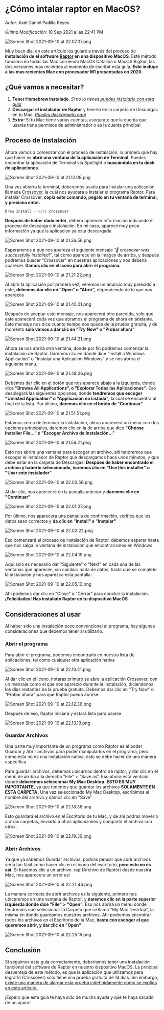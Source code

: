 # ¿Cómo intalar raptor en MacOS?

*Autor:* Axel Daniel Padilla Reyes

*Última Modificación:* 10 Sep 2021 a las 22:41 PM

![Screen Shot 2021-09-10 at 22.07.07.png](/posts/Como-Instalar-Raptor-En-Mac-Assets/image-1.png)

Muy buen día, en este artículo los guiaré a través del proceso de **instalación de el software [Raptor](https://raptor.martincarlisle.com) en una dispositivo MacOS**. Este método funciona en todas las Mac corriendo MacOS Catalina o MacOS BigSur, las dos versiones mas recientes al momento de escribir esta guía. **Esto incluye a las mas recientes Mac con procesador M1 presentadas en 2020.**

## ¿Qué vamos a necesitar?

1. **Tener Homebrew instalado**. *Si no lo tienes [puedes instalarlo con esta guía](https://franyerverjel.com/blog/instalacion-de-homebrew-en-mac)*
2. **Descargar el instalador de Raptor** y tenerlo en la carpeta de Descargas en tu Mac. *[Puedes descargarlo aquí](https://drive.google.com/file/d/1ldgCpR_wam4lAvLeBoklqUOA9qZzUJBv/view?usp=sharing)*
3. **Extra:** Si tu Mac tiene varias cuentas, asegurate que la cuenta que usarás tiene permisos de administrador o es la cuenta principal

## Proceso de Instalación

Ahora vamos a comenzar con el proceso de instalación, lo primero que hay que hacer es **abrir una ventana de la aplicación de Terminal**. Puedes encontrar la aplicación de Terminal via Spotlight o **buscándola en tu dock de aplicaciones.**

![Screen Shot 2021-09-10 at 21.12.08.png](/posts/Como-Instalar-Raptor-En-Mac-Assets/image-2.png)

Una vez abierta la terminal, deberemos usarla para instalar una aplicación llamada [Crossover](https://www.codeweavers.com/store), la cuál nos ayudara a instalar el programa Raptor. Para instalar Crossover, **copia este comando, pegalo en tu ventana de terminal, y presiona enter.**

```bash
brew install --cask crossover
```

**Después de haber dado enter**, deberá aparecer información indicando el proceso de descarga e instalación. En mi caso, aparece muy poca información ya que la aplicación ya esta descargada.

![Screen Shot 2021-09-10 at 21.36.56.png](/posts/Como-Instalar-Raptor-En-Mac-Assets/image-3.png)

Esperaremos a que nos apareza el siguiente mensaje *"🍺 crossover was successfully installed!"*, tal como aparece en la imagen de arriba, y después podremos buscar "Crossover" en nuestras aplicaciones y nos debería aparecer. **Damos clic en el icono para abrir el programa.**

![Screen Shot 2021-09-10 at 21.21.22.png](/posts/Como-Instalar-Raptor-En-Mac-Assets/image-4.png)

Al abrir la aplicación por primera vez, veremos un anuncio muy parecido a este, **debemos dar clic en "Open" o "Abrir",** dependiendo de lo que nos aparezca

![Screen Shot 2021-09-10 at 21.40.01.png](/posts/Como-Instalar-Raptor-En-Mac-Assets/image-5.png)

Después de aceptar este mensaje, nos aparecerá otro parecido, solo que este aparecerá cada vez que abramos el programa de ahora en adelante. Este mensaje nos dice cuanto tiempo nos queda de la prueba gratuita, y de momento **solo vamos a dar clic en "Try Now" o "Probar ahora"**

![Screen Shot 2021-09-10 at 21.44.21.png](/posts/Como-Instalar-Raptor-En-Mac-Assets/image-6.png)

Ahora se nos abrirá otra ventana, donde por fin podremos comenzar la instalación de Raptor. Daremos clic en donde dice "Install a Windows Application" o "Instalar una Aplicación Windows" y se nos abrira el siguiente menú.

![Screen Shot 2021-09-10 at 21.48.26.png](/posts/Como-Instalar-Raptor-En-Mac-Assets/image-7.png)

Debemos dar clic en el botón que nos aparece abajo a la izquierda, donde dice **"Browse All Applications", o "Explorar Todas las Aplicaciones"**. Eso desplegará las siguientes opciones, donde **tendremos que escoger "Unlisted Application" o "Applicacion no Listada",** la cual se encuentra al final de la lista. Por último, **daremos clic en el botón de "Continuar"**

![Screen Shot 2021-09-10 at 21.51.51.png](/posts/Como-Instalar-Raptor-En-Mac-Assets/image-8.png)

Estamos cerca de terminar la instalación, ahora aparecerá un menú con dos opciones principales, daremos clic en la de arriba que dice **"Choose Installer File..." o "Escoger Archivo de Instalación..."**

![Screen Shot 2021-09-10 at 21.56.21.png](/posts/Como-Instalar-Raptor-En-Mac-Assets/image-9.png)

Esto nos abrira una ventana para escoger un archivo, ahi tendremos que escoger el instalador de Raptor que descargamos hace unos minutos, y que debe estar en la carpeta de Descargas. **Despues de haber encontrado el archivo y haberlo seleccionado, haremos clic en "Use this installer" o "Usar este instalador"**

![Screen Shot 2021-09-10 at 22.00.56.png](/posts/Como-Instalar-Raptor-En-Mac-Assets/image-10.png)

Al dar clic, nos aparecerá en la pantalla anterior y **daremos clic en "Continuar"**

![Screen Shot 2021-09-10 at 22.01.27.png](/posts/Como-Instalar-Raptor-En-Mac-Assets/image-11.png)

Por último, nos aparecera una pantalla de confirmación, verifica que los datos sean correctos y **da clic en "Install" o "Instalar"**

![Screen Shot 2021-09-10 at 22.02.22.png](/posts/Como-Instalar-Raptor-En-Mac-Assets/image-12.png)

Eso comenzará el proceso de instalación de Raptor, debemos esperar hasta que nos salga la ventana de instalación que encontrariamos en Windows:

![Screen Shot 2021-09-10 at 22.04.19.png](/posts/Como-Instalar-Raptor-En-Mac-Assets/image-13.png)

Aqui solo es necesario dar "Siguiente" o "Next" en cada una de las ventanas que aparecen, sin cambiar nada de datos, hasta que se complete la instalación y nos aparezca esta pantalla:

![Screen Shot 2021-09-10 at 22.05.10.png](/posts/Como-Instalar-Raptor-En-Mac-Assets/image-14.png)

Ahi podemos dar clic en "Close" o "Cerrar" para concluir la instalación. **¡Felicidades! Has instalado Raptor en tu dispositivo MacOS**

## Consideraciones al usar

Al haber sido una instalación poco convencional al programa, hay algunas consideraciones que debemos tener al utilizarlo. 

### Abrir el programa

Para abrir el programa, podemos encontrarlo en nuestra lista de aplicaciones, tal como cualquier otra aplicación nativa

![Screen Shot 2021-09-10 at 22.10.21.png](/posts/Como-Instalar-Raptor-En-Mac-Assets/image-15.png)

Al dar clic en el Icono, notaras primero se abre la aplicación Crossover, con un mensaje como el que nos aparecio durante la instalación, diciendonos los días restantes de la prueba gratuita. Debemos dar clic en "Try Now" o "Probar ahora" para que Raptor pueda abrirse

![Screen Shot 2021-09-10 at 22.12.36.png](/posts/Como-Instalar-Raptor-En-Mac-Assets/image-16.png)

Después de eso, Raptor iniciará y estará listo para usarse

![Screen Shot 2021-09-10 at 22.13.19.png](/posts/Como-Instalar-Raptor-En-Mac-Assets/image-17.png)

### Guardar Archivos

Una parte muy importante de un programa como Raptor es el poder Guardar y Abrir archivos para poder manipularlos en el programa, pero como esto no es una instalación nativa, esto se debe hacer de una manera específica

Para guardar archivos, debemos ubicarnos dentro de raptor, y dar clic en el menú de arriba a la derecha "File" > "Save as". Eso abrira esta ventana donde **deberemos seleccionar My Mac Desktop. ESTO ES MUY IMPORTANTE,** ya que tenemos que guardar los archivos **SOLAMENTE EN ESTA CARPETA.** Una vez seleccionado My Mac Desktop, escribimos el nombre del archivo y damos clic en "Save"

![Screen Shot 2021-09-10 at 22.18.36.png](/posts/Como-Instalar-Raptor-En-Mac-Assets/image-18.png)

Esto guardará el archivo en el Escritorio de tu Mac, y de ahí podras moverlo a otras carpetas, enviarlo a otras aplicaciones y compartir el archivo con otros.

![Screen Shot 2021-09-10 at 22.19.36.png](/posts/Como-Instalar-Raptor-En-Mac-Assets/image-19.png)

### Abrir Archivos

Ya que ya sabemos Guardar archivos, podrías pensar que abrir archivos sería tan fácil como hacer clic en el icono del escritorio, **pero esto no es así.** Si hacemos clic a un archivo .rap (Archivo de Raptor) desde nuestra Mac, nos aparecera un error así

![Screen Shot 2021-09-10 at 22.21.44.png](/posts/Como-Instalar-Raptor-En-Mac-Assets/image-20.png)

La manera correcta de abrir archivos es la siguiente, primero nos ubicaremos en una ventana de Raptor, y **daremos clic en la parte superior izquierda donde dice "File" > "Open".** Eso nos abrirá un menu donde tendremos que seleccionar la Carpeta que se llama "My Mac Desktop", la misma en donde guardamos nuestros archivos. Ahi podremos encontrar todos los archivos en el Escritorio de la Mac, **basta con escoger el que queremos abrir, y dar clic en "Open"**

![Screen Shot 2021-09-10 at 22.25.15.png](/posts/Como-Instalar-Raptor-En-Mac-Assets/image-21.png)

## Conclusión

Si seguimos esta guía correctamente, deberiamos tener una instalación funcional del software de Raptor en nuestro dispositivo MacOS. La principal desventaja de este método, es que la aplicación que utilizamos para lograrlo (Crossover) solo tiene una prueba gratuita de 14 días. Sin embargo, [existe una manera de alargar esta prueba indefinidamente como se explica en este artículo.](http://example.com)

¡Espero que esta guía te haya sido de mucha ayuda y que te haya sacado de un apuro!